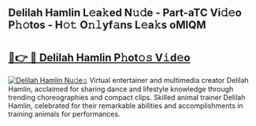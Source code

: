 ## Delilah Hamlin L𝚎a𝚔ed N𝚞𝚍e - Part-aTC Vi𝚍𝚎o P𝚑𝚘tos - H𝚘𝚝 O𝚗𝚕yf𝚊ns L𝚎a𝚔s oMlQM

# <h2><a href="http://kfav23.oniu.top/?m=Delilah+Hamlin">🔗👉 🔴 Delilah Hamlin P𝚑ot𝚘𝚜 V𝚒d𝚎o</a></h2>

[![Delilah Hamlin Nu𝚍e𝚜](https://i.imgur.com/0qMVB7G.gif)](http://kfav23.oniu.top/?m=Delilah+Hamlin)
Virtual entertainer and multimedia creator Delilah Hamlin, acclaimed for sharing dance and lifestyle knowledge through trending choreographies and compact clips. Skilled animal trainer Delilah Hamlin, celebrated for their remarkable abilities and accomplishments in training animals for performances.  
